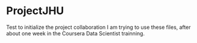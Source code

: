 # ProjectJHU
Test to initialize the project collaboration
I am trying to use these files, after about one week in the Coursera Data Scientist trainning.
